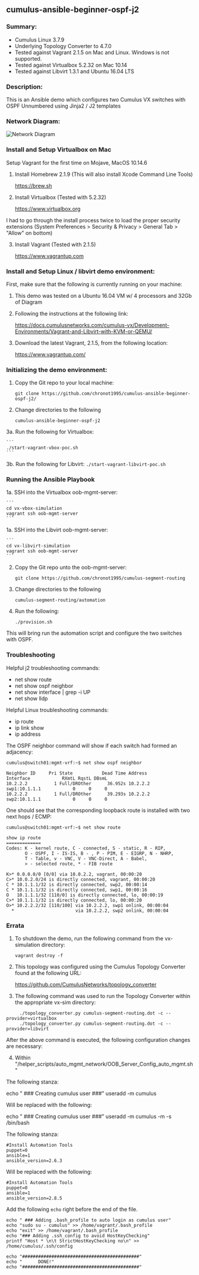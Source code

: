 ## cumulus-ansible-beginner-ospf-j2

### Summary:

  - Cumulus Linux 3.7.9
  - Underlying Topology Converter to 4.7.0
  - Tested against Vagrant 2.1.5 on Mac and Linux. Windows is not supported.
  - Tested against Virtualbox 5.2.32 on Mac 10.14
  - Tested against Libvirt 1.3.1 and Ubuntu 16.04 LTS

### Description:

This is an Ansible demo which configures two Cumulus VX switches with OSPF Unnumbered using Jinja2 / J2 templates

### Network Diagram:

![Network Diagram](https://github.com/chronot1995/cumulus-ansible-beginner-ospf-j2/blob/master/documentation/cumulus-ansible-beginner-ospf-j2.png)

### Install and Setup Virtualbox on Mac

Setup Vagrant for the first time on Mojave, MacOS 10.14.6

1. Install Homebrew 2.1.9 (This will also install Xcode Command Line Tools)

    https://brew.sh

2. Install Virtualbox (Tested with 5.2.32)

    https://www.virtualbox.org

I had to go through the install process twice to load the proper security extensions (System Preferences > Security & Privacy > General Tab > "Allow" on bottom)

3. Install Vagrant (Tested with 2.1.5)

    https://www.vagrantup.com

### Install and Setup Linux / libvirt demo environment:

First, make sure that the following is currently running on your machine:

1. This demo was tested on a Ubuntu 16.04 VM w/ 4 processors and 32Gb of Diagram

2. Following the instructions at the following link:

    https://docs.cumulusnetworks.com/cumulus-vx/Development-Environments/Vagrant-and-Libvirt-with-KVM-or-QEMU/

3. Download the latest Vagrant, 2.1.5, from the following location:

    https://www.vagrantup.com/

### Initializing the demo environment:

1. Copy the Git repo to your local machine:

    ```
    git clone https://github.com/chronot1995/cumulus-ansible-beginner-ospf-j2/
    ```

2. Change directories to the following

    ```
    cumulus-ansible-beginner-ospf-j2
    ```

3a. Run the following for Virtualbox:

    ```
    ./start-vagrant-vbox-poc.sh
    ```

3b. Run the following for Libvirt:
    ```
    ./start-vagrant-libvirt-poc.sh
    ```

### Running the Ansible Playbook

1a. SSH into the Virtualbox oob-mgmt-server:

    ```
    cd vx-vbox-simulation
    vagrant ssh oob-mgmt-server
    ```

1a. SSH into the Libvirt oob-mgmt-server:

    ```
    cd vx-libvirt-simulation  
    vagrant ssh oob-mgmt-server
    ```

2. Copy the Git repo unto the oob-mgmt-server:

    ```
    git clone https://github.com/chronot1995/cumulus-segment-routing
    ```

3. Change directories to the following

    ```
    cumulus-segment-routing/automation
    ```

4. Run the following:

    ```
    ./provision.sh
    ```

This will bring run the automation script and configure the two switches with OSPF.

### Troubleshooting

Helpful j2 troubleshooting commands:

- net show route
- net show ospf neighbor
- net show interface | grep -i UP
- net show lldp

Helpful Linux troubleshooting commands:

- ip route
- ip link show
- ip address <interface>

The OSPF neighbor command will show if each switch had formed an adjacency:

```
cumulus@switch01:mgmt-vrf:~$ net show ospf neighbor

Neighbor ID     Pri State           Dead Time Address         Interface            RXmtL RqstL DBsmL
10.2.2.2          1 Full/DROther      36.952s 10.2.2.2        swp1:10.1.1.1            0     0     0
10.2.2.2          1 Full/DROther      39.293s 10.2.2.2        swp2:10.1.1.1            0     0     0

```

One should see that the corresponding loopback route is installed with two next hops / ECMP:

```
cumulus@switch01:mgmt-vrf:~$ net show route

show ip route
=============
Codes: K - kernel route, C - connected, S - static, R - RIP,
       O - OSPF, I - IS-IS, B - , P - PIM, E - EIGRP, N - NHRP,
       T - Table, v - VNC, V - VNC-Direct, A - Babel,
       > - selected route, * - FIB route

K>* 0.0.0.0/0 [0/0] via 10.0.2.2, vagrant, 00:00:20
C>* 10.0.2.0/24 is directly connected, vagrant, 00:00:20
C * 10.1.1.1/32 is directly connected, swp2, 00:00:14
C * 10.1.1.1/32 is directly connected, swp1, 00:00:16
O   10.1.1.1/32 [110/0] is directly connected, lo, 00:00:19
C>* 10.1.1.1/32 is directly connected, lo, 00:00:20
O>* 10.2.2.2/32 [110/100] via 10.2.2.2, swp1 onlink, 00:00:04
  *                       via 10.2.2.2, swp2 onlink, 00:00:04

```

### Errata

1. To shutdown the demo, run the following command from the vx-simulation directory:

    ```vagrant destroy -f```

2. This topology was configured using the Cumulus Topology Converter found at the following URL:

    https://github.com/CumulusNetworks/topology_converter

3. The following command was used to run the Topology Converter within the appropriate vx-sim directory:

```
     ./topology_converter.py cumulus-segment-routing.dot -c --provider=virtualbox
     ./topology_converter.py cumulus-segment-routing.dot -c --provider=libvirt
```

After the above command is executed, the following configuration changes are necessary:

4. Within "<vx-sim>/helper_scripts/auto_mgmt_network/OOB_Server_Config_auto_mgmt.sh"

The following stanza:

echo " ### Creating cumulus user ###"
useradd -m cumulus

Will be replaced with the following:

echo " ### Creating cumulus user ###"
useradd -m cumulus -m -s /bin/bash

The following stanza:

    #Install Automation Tools
    puppet=0
    ansible=1
    ansible_version=2.6.3

Will be replaced with the following:

    #Install Automation Tools
    puppet=0
    ansible=1
    ansible_version=2.8.5

Add the following ```echo``` right before the end of the file.

    echo " ### Adding .bash_profile to auto login as cumulus user"
    echo "sudo su - cumulus" >> /home/vagrant/.bash_profile
    echo "exit" >> /home/vagrant/.bash_profile
    echo "### Adding .ssh_config to avoid HostKeyChecking"
    printf "Host * \n\t StrictHostKeyChecking no\n" >> /home/cumulus/.ssh/config

    echo "############################################"
    echo "      DONE!"
    echo "############################################"
